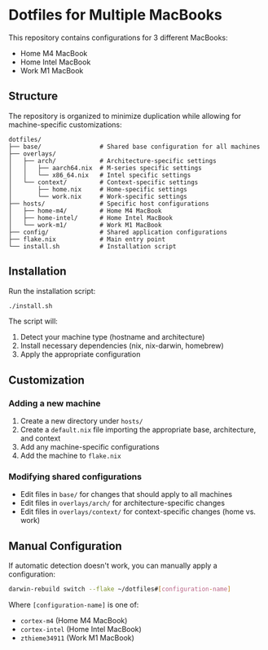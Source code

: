 # Dotfiles for Multiple MacBooks

This repository contains configurations for 3 different MacBooks:
- Home M4 MacBook
- Home Intel MacBook
- Work M1 MacBook

## Structure

The repository is organized to minimize duplication while allowing for machine-specific customizations:

```
dotfiles/
├── base/                # Shared base configuration for all machines
├── overlays/
│   ├── arch/            # Architecture-specific settings
│   │   ├── aarch64.nix  # M-series specific settings
│   │   └── x86_64.nix   # Intel specific settings
│   └── context/         # Context-specific settings
│       ├── home.nix     # Home-specific settings
│       └── work.nix     # Work-specific settings
├── hosts/               # Specific host configurations
│   ├── home-m4/         # Home M4 MacBook
│   ├── home-intel/      # Home Intel MacBook
│   └── work-m1/         # Work M1 MacBook
├── config/              # Shared application configurations
├── flake.nix            # Main entry point
└── install.sh           # Installation script
```

## Installation

Run the installation script:

```bash
./install.sh
```

The script will:
1. Detect your machine type (hostname and architecture)
2. Install necessary dependencies (nix, nix-darwin, homebrew)
3. Apply the appropriate configuration

## Customization

### Adding a new machine

1. Create a new directory under `hosts/`
2. Create a `default.nix` file importing the appropriate base, architecture, and context
3. Add any machine-specific configurations
4. Add the machine to `flake.nix`

### Modifying shared configurations

- Edit files in `base/` for changes that should apply to all machines
- Edit files in `overlays/arch/` for architecture-specific changes
- Edit files in `overlays/context/` for context-specific changes (home vs. work)

## Manual Configuration

If automatic detection doesn't work, you can manually apply a configuration:

```bash
darwin-rebuild switch --flake ~/dotfiles#[configuration-name]
```

Where `[configuration-name]` is one of:
- `cortex-m4` (Home M4 MacBook)
- `cortex-intel` (Home Intel MacBook)
- `zthieme34911` (Work M1 MacBook)